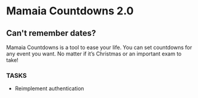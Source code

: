 # Mamaia Countdowns 2.0

## Can't remember dates?

Mamaia Countdowns is a tool to ease your life.
You can set countdowns for any event you want.
No matter if it’s Christmas or an important exam to take!

### TASKS

- Reimplement authentication
